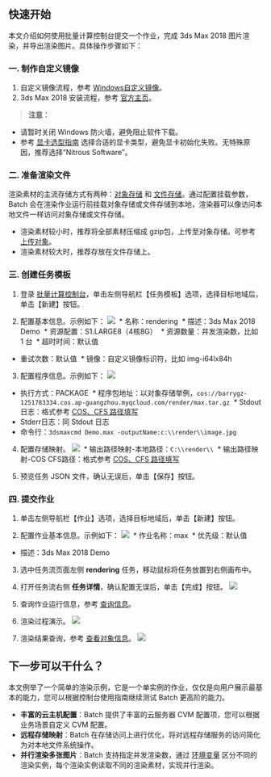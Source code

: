 ## 快速开始
本文介绍如何使用批量计算控制台提交一个作业，完成 3ds Max 2018 图片渲染，并导出渲染图片。具体操作步骤如下：
### 一. 制作自定义镜像
1. 自定义镜像流程，参考 [Windows自定义镜像](http://tce.fsphere.cn/document/product/599/13035)。
2. 3ds Max 2018 安装流程，参考 [官方主页](https://www.autodesk.com/products/3ds-max/overview)。

> **注意：**
- 请暂时关闭 Windows 防火墙，避免阻止软件下载。
- 参考 [显卡选型指南](https://knowledge.autodesk.com/zh-hans/support/3ds-max/learn-explore/caas/CloudHelp/cloudhelp/2015/CHS/3DSMax/files/GUID-3D6B4C8E-8C0D-4A9C-BFB0-2463803268CE-htm.html) 选择合适的显卡类型，避免显卡初始化失败。无特殊原因，推荐选择“Nitrous Software”。

### 二. 准备渲染文件
渲染素材的主流存储方式有两种：[对象存储](http://tce.fsphere.cn/document/product/436) 和 [文件存储](http://tce.fsphere.cn/document/product/582)。通过配置挂载参数，Batch 会在渲染作业运行前挂载对象存储或文件存储到本地，渲染器可以像访问本地文件一样访问对象存储或文件存储。

- 渲染素材较小时，推荐将全部素材压缩成 gzip包，上传至对象存储。可参考 [上传对象](http://tce.fsphere.cn/document/product/436/6233)。
- 渲染素材较大时，推荐存放在文件存储上。

### 三. 创建任务模板
1. 登录 [批量计算控制台](http://console.tce.fsphere.cn/batch/task)，单击左侧导航栏【任务模板】选项，选择目标地域后，单击【新建】按钮。

2. 配置基本信息。示例如下：
![](https://main.qcloudimg.com/raw/cf2f94cec702e0d42abe34b6e0d38bde.jpg)
  * 名称：rendering
  * 描述：3ds Max 2018 Demo
  * 资源配置：S1.LARGE8（4核8G）
  * 资源数量：并发渲染数，比如 1 台
  * 超时时间：默认值
  * 重试次数：默认值
  * 镜像：自定义镜像标识符，比如 img-i64lx84h

3. 配置程序信息。示例如下：
![](https://main.qcloudimg.com/raw/ef7c95752cfb266f855ea0e69436d245.jpg)
  * 执行方式：PACKAGE
  * 程序包地址：以对象存储举例，`cos://barrygz-1251783334.cos.ap-guangzhou.myqcloud.com/render/max.tar.gz`
  * Stdout日志：格式参考 [COS、CFS 路径填写](http://tce.fsphere.cn/document/product/599/13996)
  * Stderr日志：同 Stdout 日志
  * 命令行：`3dsmaxcmd Demo.max -outputName:c:\\render\\image.jpg`

4. 配置存储映射。
![](https://main.qcloudimg.com/raw/f5e1836e79852eb5d4c49b917bb870f8.jpg)
  * 输出路径映射-本地路径：`C:\\render\\`
  * 输出路径映射-COS CFS路径：格式参考 [COS、CFS 路径填写](http://tce.fsphere.cn/document/product/599/13996)

5. 预览任务 JSON 文件，确认无误后，单击【保存】按钮。

### 四. 提交作业
1. 单击左侧导航栏【作业】选项，选择目标地域后，单击【新建】按钮。

2. 配置作业基本信息。示例如下：
  ![](https://main.qcloudimg.com/raw/7f19ede7710ec960fc4586297213d1fc.jpg)
  * 作业名称：max
  * 优先级：默认值
  * 描述：3ds Max 2018 Demo

3. 选中任务流页面左侧 **rendering** 任务，移动鼠标将任务放置到右侧画布中。

4. 打开任务流右侧 **任务详情**，确认配置无误后，单击【完成】按钮。
![](https://main.qcloudimg.com/raw/00df21802b524cd684f43b68155e3483.jpg)

5. 查询作业运行信息，参考 [查询信息](http://tce.fsphere.cn/document/product/599/14567)。

6. 渲染过程演示。
![](https://main.qcloudimg.com/raw/4a0743f3a49045f59c0580deda1529f9.png)

7. 渲染结果查询，参考 [查看对象信息](http://tce.fsphere.cn/document/product/436/13326)。
![](https://main.qcloudimg.com/raw/7997d36d8d08e0733fb372dfc6513034.jpg)

## 下一步可以干什么？
本文例举了一个简单的渲染示例，它是一个单实例的作业，仅仅是向用户展示最基本的能力，您可以根据控制台使用指南继续测试 Batch 更高阶的能力。
- **丰富的云主机配置**：Batch 提供了丰富的云服务器 CVM 配置项，您可以根据业务场景自定义 CVM 配置。
- **远程存储映射**：Batch 在存储访问上进行优化，将对远程存储服务的访问简化为对本地文件系统操作。
- **并行渲染多张图片**：Batch 支持指定并发渲染数，通过 [环境变量](http://tce.fsphere.cn/document/product/599/11752) 区分不同的渲染实例，每个渲染实例读取不同的渲染素材，实现并行渲染。
